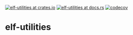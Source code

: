 [![elf-utilities at crates.io](https://img.shields.io/crates/v/elf-utilities.svg)](https://crates.io/crates/elf-utilities)  [![elf-utilities at docs.rs](https://docs.rs/elf-utilities/badge.svg)](https://docs.rs/elf-utilities) [![codecov](https://codecov.io/gh/Drumato/elf-utilities/branch/master/graph/badge.svg)](https://codecov.io/gh/Drumato/elf-utilities)

# elf-utilities
